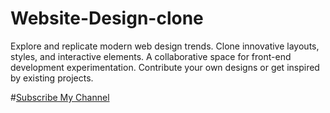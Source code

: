# Website-Design-clone
Explore and replicate modern web design trends. Clone innovative layouts, styles, and interactive elements. A collaborative space for front-end development experimentation. Contribute your own designs or get inspired by existing projects.

#[Subscribe My Channel](https://youtube.com/shorts/bEAFaUmziHI?si=pbF4OKo0Tg2JXx8n)
